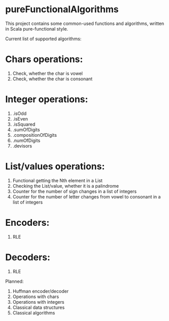 # pureFunctionalAlgorithms

This project contains some common-used functions and algorithms, written in Scala pure-functional style.

Current list of supported algorithms:

# Chars operations:
1) Check, whether the char is vowel
2) Check, whether the char is consonant

# Integer operations:
1) .isOdd
2) .isEven
3) .isSquared
4) .sumOfDigits
5) .compositionOfDigits
6) .numOfDigits
7) .devisors

# List/values operations:
1) Functional getting the Nth element in a List
2) Checking the List/value, whether it is a palindrome
3) Counter for the number of sign changes in a list of integers
4) Counter for the number of letter changes from vowel to consonant in a list of integers

# Encoders:
1) RLE 

# Decoders: 
1) RLE

Planned:
1) Huffman encoder/decoder
2) Operations with chars
3) Operations with integers
4) Classical data structures
5) Classical algorithms
